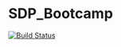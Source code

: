 # SDP_Bootcamp

[![Build Status](https://api.cirrus-ci.com/github/Nitwix/SDP_Bootcamp.svg)](https://cirrus-ci.com/github/Nitwix/SDP_Bootcamp)
